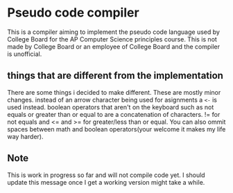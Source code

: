 # Pseudo code compiler
This is a compiler aiming to implement the pseudo code language used by College Board for the AP Computer Science principles course. This is not made by College Board or an employee of College Board and the compiler is unofficial.

## things that are different from the implementation
There are some things i decided to make different. These are mostly minor changes. instead of an arrow character being used for asignments a `<-` is used instead. boolean operators that aren't on the keyboard such as not equals or greater than or equal to are a concatenation of characters. != for not equals and \<= and \>= for greater/less than or equal. You can also ommit spaces between math and boolean operators(your welcome it makes my life way harder).

## Note
This is work in progress so far and will not compile code yet. I should update this message once I get a working version might take a while.
